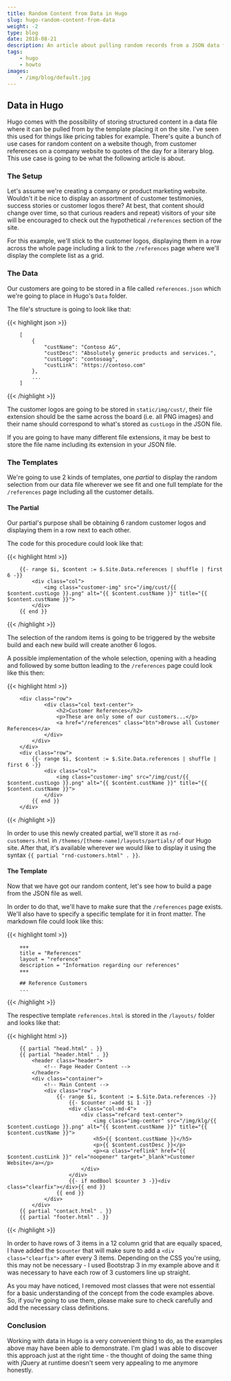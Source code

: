```yaml
---
title: Random Content from Data in Hugo
slug: hugo-random-content-from-data
weight: -2
type: blog
date: 2018-08-21
description: An article about pulling random records from a JSON data file in Hugo and using the same data file to build a page from it.
tags:
    - hugo
    - howto
images:
    - /img/blog/default.jpg
---
```


## Data in Hugo

Hugo comes with the possibility of storing structured content in a data file where it can be pulled from by the template placing it on the site. I've seen this used for things like pricing tables for example. There's quite a bunch of use cases for random content on a website though, from customer references on a company website to quotes of the day for a literary blog. This use case is going to be what the following article is about.

### The Setup

Let's assume we're creating a company or product marketing website. Wouldn't it be nice to display an assortment of customer testimonies, success stories or customer logos there? At best, that content should change over time, so that curious readers and repeat) visitors of your site will be encouraged to check out the hypothetical `/references` section of the site.

For this example, we'll stick to the customer logos, displaying them in a row across the whole page including a link to the `/references` page where we'll display the complete list as a grid.

### The Data

Our customers are going to be stored in a file called `references.json` which we're going to place in Hugo's `Data` folder.

The file's structure is going to look like that:

{{< highlight json >}}

        [
            {
                "custName": "Contoso AG",
                "custDesc": "Absolutely generic products and services.",
                "custLogo": "contosoag",
                "custLink": "https://contoso.com"
            },
            ...
        ]

{{< /highlight >}}

The customer logos are going to be stored in `static/img/cust/`, their file extension should be the same across the board (i.e. all PNG images) and their name should correspond to what's stored as `custLogo` in the JSON file.

If you are going to have many different file extensions, it may be best to store the file name including its extension in your JSON file.

### The Templates

We're going to use 2 kinds of templates, one _partial_ to display the random selection from our data file wherever we see fit and one full template for the `/references` page including all the customer details.

#### The Partial

Our partial's purpose shall be obtaining 6 random customer logos and displaying them in a row next to each other.

The code for this procedure could look like that:

{{< highlight html >}}

        {{- range $i, $content := $.Site.Data.references | shuffle | first 6 -}}
            <div class="col">
                <img class="customer-img" src="/img/cust/{{ $content.custLogo }}.png" alt="{{ $content.custName }}" title="{{ $content.custName }}">
            </div>
        {{ end }}

{{< /highlight >}}

The selection of the random items is going to be triggered by the website build and each new build will create another 6 logos.

A possible implementation of the whole selection, opening with a heading and followed by some button leading to the `/references` page could look like this then:

{{< highlight html >}}

        <div class="row">
                <div class="col text-center">
                    <h2>Customer References</h2>
                    <p>These are only some of our customers...</p>
                    <a href="/references" class="btn">Browse all Customer References</a>
                </div>
            </div>
        </div>
        <div class="row">
            {{- range $i, $content := $.Site.Data.references | shuffle | first 6 -}}
                <div class="col">
                    <img class="customer-img" src="/img/cust/{{ $content.custLogo }}.png" alt="{{ $content.custName }}" title="{{ $content.custName }}">
                </div>
            {{ end }}
        </div>

{{< /highlight >}}

In order to use this newly created partial, we'll store it as `rnd-customers.html` in `/themes/[theme-name]/layouts/partials/` of our Hugo site. After that, it's available wherever we would like to display it using the syntax `{{ partial "rnd-customers.html" . }}`.

#### The Template

Now that we have got our random content, let's see how to build a page from the JSON file as well.

In order to do that, we'll have to make sure that the `/references` page exists. We'll also have to specify a specific template for it in front matter. The markdown file could look like this:

{{< highlight toml >}}

        +++
        title = "References"
        layout = "reference"
        description = "Information regarding our references"
        +++

        ## Reference Customers
        ...

{{< /highlight >}}

The respective template `references.html` is stored in the `/layouts/` folder and looks like that:

{{< highlight html >}}

        {{ partial "head.html" . }}
        {{ partial "header.html" . }}
            <header class="header">
                <!-- Page Header Content -->
            </header>
            <div class="container">
                <!-- Main Content -->
                <div class="row">
                    {{- range $i, $content := $.Site.Data.references -}}
                        {{- $counter :=add $i 1 -}}
                        <div class="col-md-4">
                            <div class="refcard text-center">
                                <img class="img-center" src="/img/klg/{{ $content.custLogo }}.png" alt="{{ $content.custName }}" title="{{ $content.custName }}">
                                <h5>{{ $content.custName }}</h5>
                                <p>{{ $content.custDesc }}</p>
                                <p><a class="reflink" href="{{ $content.custLink }}" rel="noopener" target="_blank">Customer Website</a></p>
                            </div>
                        </div>
                        {{- if modBool $counter 3 -}}<div class="clearfix"></div>{{ end }}
                    {{ end }}
                </div>
            </div>
        {{ partial "contact.html" . }}
        {{ partial "footer.html" . }}

{{< /highlight >}}

In order to have rows of 3 items in a 12 column grid that are equally spaced, I have added the `$counter` that will make sure to add a `<div class="clearfix">` after every 3 items. Depending on the CSS you're using, this may not be necessary - I used Bootstrap 3 in my example above and it was necessary to have each row of 3 customers line up straight.

As you may have noticed, I removed most classes that were not essential for a basic understanding of the concept from the code examples above. So, if you're going to use them, please make sure to check carefully and add the necessary class definitions.

### Conclusion

Working with data in Hugo is a very convenient thing to do, as the examples above may have been able to demonstrate. I'm glad I was able to discover this approach just at the right time - the thought of doing the same thing with jQuery at runtime doesn't seem very appealing to me anymore honestly.